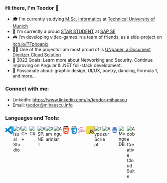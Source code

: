 ### Hi there, I'm Teodor 👋

- 🎓  I'm currently studying [M.Sc. Informatics](https://www.in.tum.de/en/in/for-prospective-students/masters-programs/informatics/) at [Technical University of Munich](https://www.tum.de/en/)
- 💼  I'm currently a proud [STAR STUDENT](https://www.sap.com/germany/about/careers/students-graduates/vocational-training/usa.html) at [SAP SE](https://www.sap.com/germany/index.html)
- 🎮  I'm developing video-games in a team of friends, as a side-project on [itch.io/TFphoenix](https://itch.io/profile/tfphoenix)
- 👨‍💻  One of the projects I am most proud of is [UNpaper, a Document Digitizer Cloud Solution](https://github.com/TFphoenix/un-paper)
- 🥅  2022 Goals: Learn more about Networking and Security. Continue improving on Angular & .NET full-stack development.
- 🎨  Passionate about: graphic design, UI/UX, poetry, dancing, Formula 1, and more...

### Connect with me:

- LinkedIn: https://www.linkedin.com/in/teodor-mihaescu
- Email: teodor@mihaescu.info

### Languages and Tools:

<img align="left" alt="Visual Studio Code" width="26px" src="https://raw.githubusercontent.com/github/explore/80688e429a7d4ef2fca1e82350fe8e3517d3494d/topics/visual-studio-code/visual-studio-code.png" />
<img align="left" alt="Visual Studio" width="26px" src="https://upload.wikimedia.org/wikipedia/commons/thumb/5/59/Visual_Studio_Icon_2019.svg/1200px-Visual_Studio_Icon_2019.svg.png" />
<img align="left" alt="C++" width="26px" src="https://upload.wikimedia.org/wikipedia/commons/thumb/1/18/ISO_C%2B%2B_Logo.svg/306px-ISO_C%2B%2B_Logo.svg.png" />
<img align="left" alt="C#" width="26px" src="https://seeklogo.com/images/C/c-sharp-c-logo-02F17714BA-seeklogo.com.png" />
<img align="left" alt="ASP.NET" width="26px" src="https://www.natmarchand.fr/wp-content/uploads/2018/05/asp.net_.jpg" />
<img align="left" alt="Xamarin" width="26px" src="https://pbs.twimg.com/profile_images/471641515756769282/RDXWoY7W_400x400.png" />
<img align="left" alt="Angular" width="26px" src="https://upload.wikimedia.org/wikipedia/commons/thumb/c/cf/Angular_full_color_logo.svg/2048px-Angular_full_color_logo.svg.png" />
<img align="left" alt="HTML5" width="26px" src="https://raw.githubusercontent.com/github/explore/80688e429a7d4ef2fca1e82350fe8e3517d3494d/topics/html/html.png" />
<img align="left" alt="CSS3" width="26px" src="https://raw.githubusercontent.com/github/explore/80688e429a7d4ef2fca1e82350fe8e3517d3494d/topics/css/css.png" />
<img align="left" alt="Sass" width="26px" src="https://raw.githubusercontent.com/github/explore/80688e429a7d4ef2fca1e82350fe8e3517d3494d/topics/sass/sass.png" />
<img align="left" alt="JavaScript" width="26px" src="https://raw.githubusercontent.com/github/explore/80688e429a7d4ef2fca1e82350fe8e3517d3494d/topics/javascript/javascript.png" />
<img align="left" alt="TypeScript" width="26px" src="https://cdn.worldvectorlogo.com/logos/typescript-2.svg" />
<img align="left" alt="Azure" width="26px" src="https://upload.wikimedia.org/wikipedia/commons/thumb/f/fa/Microsoft_Azure.svg/1200px-Microsoft_Azure.svg.png" />
<img align="left" alt="SQL" width="26px" src="https://raw.githubusercontent.com/github/explore/80688e429a7d4ef2fca1e82350fe8e3517d3494d/topics/sql/sql.png" />
<img align="left" alt="MongoDB" width="26px" src="https://encrypted-tbn0.gstatic.com/images?q=tbn:ANd9GcSKwTptG2fcxUHseXwhwHKcCSJRky8cR_BVazbBmhp675qwhU-1kNnymYwUhkytgBatgLo&usqp=CAU" />
<img align="left" alt="Adobe Creative Cloud Suite" width="26px" src="https://upload.wikimedia.org/wikipedia/commons/thumb/4/4c/Adobe_Creative_Cloud_rainbow_icon.svg/1200px-Adobe_Creative_Cloud_rainbow_icon.svg.png" />


<!--
**TFphoenix/TFphoenix** is a ✨ _special_ ✨ repository because its `README.md` (this file) appears on your GitHub profile.

Here are some ideas to get you started:

- 🔭 I’m currently working on ...
- 🌱 I’m currently learning ...
- 👯 I’m looking to collaborate on ...
- 🤔 I’m looking for help with ...
- 💬 Ask me about ...
- 📫 How to reach me: ...
- 😄 Pronouns: ...
- ⚡ Fun fact: ...
-->

